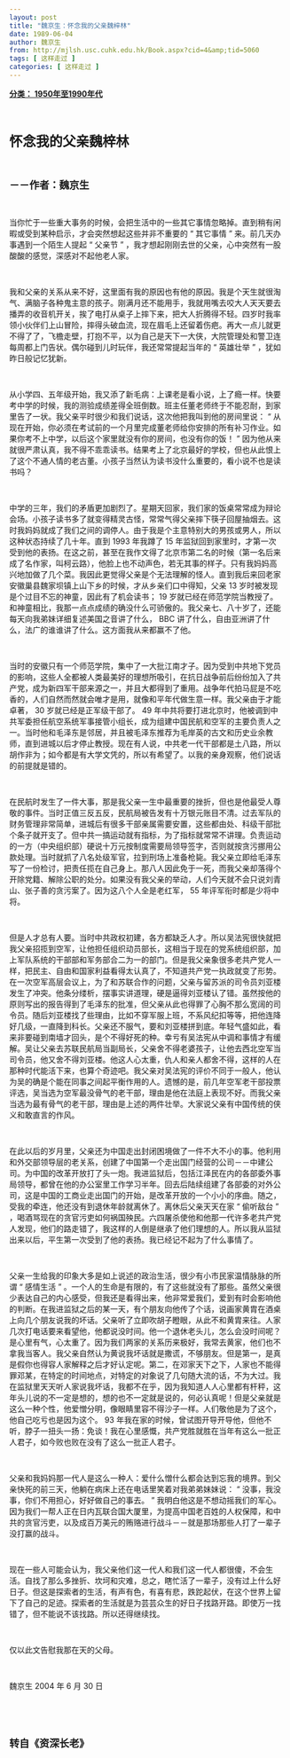 ```yaml
---
layout: post
title: "魏京生：怀念我的父亲魏梓林"
date: 1989-06-04
author: 魏京生
from: http://mjlsh.usc.cuhk.edu.hk/Book.aspx?cid=4&amp;tid=5060
tags: [ 这样走过 ]
categories: [ 这样走过 ]
---
```


<div style="margin: 15px 10px 10px 0px;">
<div>
<span id="ctl00_ContentPlaceHolder1_chapter1_SubjectLabel" style="font-weight:bold;text-decoration:underline;">
   分类： 1950年至1990年代
  </span>
</div>
<p class="p1">
<b>
<font size="5">
<span class="s1">
</span>
<br/>
</font>
</b>
</p>
<p class="p2">
<span class="s1">
<b>
<font size="5">
     怀念我的父亲魏梓林
    </font>
</b>
</span>
</p>
<p class="p1">
<b>
<font size="4">
<span class="s1">
</span>
<br/>
</font>
</b>
</p>
<p class="p2">
<span class="s1">
<b>
<font size="4">
     －－作者：魏京生
    </font>
</b>
</span>
</p>
<p class="p1">
<span class="s1">
</span>
<br/>
</p>
<p class="p2">
<span class="s1">
   当你忙于一些重大事务的时候，会把生活中的一些其它事情忽略掉。直到稍有闲暇或受到某种启示，才会突然想起这些并非不重要的
  </span>
<span class="s2">
   “
  </span>
<span class="s1">
   其它事情
  </span>
<span class="s2">
   ”
  </span>
<span class="s1">
   来。前几天办事遇到一个陌生人提起
  </span>
<span class="s2">
   “
  </span>
<span class="s1">
   父亲节
  </span>
<span class="s2">
   ”
  </span>
<span class="s1">
   ，我才想起刚刚去世的父亲，心中突然有一股酸酸的感觉，深感对不起他老人家。
  </span>
</p>
<p class="p1">
<span class="s1">
</span>
<br/>
</p>
<p class="p2">
<span class="s1">
   我和父亲的关系从来不好，这里面有我的原因也有他的原因。我是个天生就很淘气、满脑子各种鬼主意的孩子。刚满月还不能用手，我就用嘴去咬大人天天要去播弄的收音机开关，挨了电打从桌子上摔下来，把大人折腾得不轻。四岁时我率领小伙伴们上山冒险，摔得头破血流，现在眉毛上还留着伤疤。再大一点儿就更不得了了，飞檐走壁，打抱不平，以为自己是天下一大侠，大院管理处和警卫连每周都上门告状。偶尔碰到儿时玩伴，我还常常提起当年的
  </span>
<span class="s2">
   “
  </span>
<span class="s1">
   英雄壮举
  </span>
<span class="s2">
   ”
  </span>
<span class="s1">
   ，犹如昨日般记忆犹新。
  </span>
</p>
<p class="p1">
<span class="s1">
</span>
<br/>
</p>
<p class="p2">
<span class="s1">
   从小学四、五年级开始，我又添了新毛病：上课老是看小说，上了瘾一样。快要考中学的时候，我的测验成绩差得全班倒数。班主任董老师终于不能忍耐，到家里告了一状。我父亲平时很少和我们说话，这次他把我叫到他的房间里说：
  </span>
<span class="s2">
   “
  </span>
<span class="s1">
   从现在开始，你必须在考试前的一个月里完成董老师给你安排的所有补习作业。如果你考不上中学，以后这个家里就没有你的房间，也没有你的饭！
  </span>
<span class="s2">
   ”
  </span>
<span class="s1">
   因为他从来就很严肃认真，我不得不乖乖读书。结果考上了北京最好的学校，但也从此恨上了这个不通人情的老古董。小孩子当然认为读书没什么重要的，看小说不也是读书吗？
  </span>
</p>
<p class="p1">
<span class="s1">
</span>
<br/>
</p>
<p class="p2">
<span class="s1">
   中学的三年，我们的矛盾更加剧烈了。星期天回家，我们家的饭桌常常成为辩论会场。小孩子读书多了就变得精灵古怪，常常气得父亲摔下筷子回屋抽烟去。这时我妈妈就成了我们之间的调停人。由于我是个主意特别大的男孩或男人，所以这种状态持续了几十年。直到
  </span>
<span class="s2">
   1993
  </span>
<span class="s1">
   年我蹲了
  </span>
<span class="s2">
   15
  </span>
<span class="s1">
   年监狱回到家里时，才第一次受到他的表扬。在这之前，甚至在我作文得了北京市第二名的时候（第一名后来成了名作家，叫柯云路），他脸上也不动声色，若无其事的样子。只有我妈妈高兴地加做了几个菜。我因此更觉得父亲是个无法理解的怪人。直到我后来回老家安徽巢县魏家坝镇上山下乡的时候，才从乡亲们口中得知，父亲
  </span>
<span class="s2">
   13
  </span>
<span class="s1">
   岁时被发现是个过目不忘的神童，因此有了机会读书；
  </span>
<span class="s2">
   19
  </span>
<span class="s1">
   岁就已经在师范学院当教授了。和神童相比，我那一点点成绩的确没什么可骄傲的。我父亲七、八十岁了，还能每天向我弟妹详细复述美国之音讲了什么，
  </span>
<span class="s2">
   BBC
  </span>
<span class="s1">
   讲了什么，自由亚洲讲了什么，法广的谁谁讲了什么。这方面我从来都赢不了他。
  </span>
</p>
<p class="p1">
<span class="s1">
</span>
<br/>
</p>
<p class="p2">
<span class="s1">
   当时的安徽只有一个师范学院，集中了一大批江南才子。因为受到中共地下党员的影响，这些人全都被人类最美好的理想所吸引，在抗日战争前后纷纷加入了共产党，成为新四军干部来源之一，并且大都得到了重用。战争年代拍马屁是不吃香的，人们自然而然就会唯才是用，就像和平年代做生意一样。我父亲由于才能卓著，
  </span>
<span class="s2">
   30
  </span>
<span class="s1">
   岁就已经是正军级干部了。
  </span>
<span class="s2">
   49
  </span>
<span class="s1">
   年中共将要打进北京时，他被调到中共军委担任航空系统军事接管小组长，成为组建中国民航和空军的主要负责人之一。当时他和毛泽东是邻居，并且被毛泽东推荐为毛岸英的古文和历史业余教师，直到进城以后才停止教授。现在有人说，中共老一代干部都是土八路，所以胡作非为；如今都是有大学文凭的，所以有希望了。以我的亲身观察，他们说话的前提就是错的。
  </span>
</p>
<p class="p1">
<span class="s1">
</span>
<br/>
</p>
<p class="p2">
<span class="s1">
   在民航时发生了一件大事，那是我父亲一生中最重要的挫折，但也是他最受人尊敬的事件。当时正值三反五反，民航局被告发有十万银元账目不清。过去军队的财务管理非常简单，进城后有很多干部亲属需要安置，这些都由处、科级干部批个条子就开支了。但中共一搞运动就有指标，为了指标就常常不讲理。负责运动的一方（中央组织部）硬说十万元按制度需要局领导签字，否则就按贪污挪用公款处理。当时就抓了八名处级军官，拉到刑场上准备枪毙。我父亲立即给毛泽东写了一份检讨，把责任揽在自己身上。那八人因此免于一死，而我父亲却落得个开除党籍、解除公职的处分。如果没有我父亲的举动，人们今天就不会只说刘青山、张子善的贪污案了。因为这八个人全是老红军，
  </span>
<span class="s2">
   55
  </span>
<span class="s1">
   年评军衔时都是少将中将。
  </span>
</p>
<p class="p1">
<span class="s1">
</span>
<br/>
</p>
<p class="p2">
<span class="s1">
   但是人才总有人要。当时中共政权初建，各方都缺乏人才。所以吴法宪很快就把我父亲招揽到空军，让他担任组织动员部长，这相当于现在的党系统组织部，加上军队系统的干部部和军务部合二为一的部门。但是我父亲象很多老共产党人一样，把民主、自由和国家利益看得太认真了，不知道共产党一执政就变了形势。在一次空军高层会议上，为了和苏联合作的问题，父亲与留苏派的司令员刘亚楼发生了冲突。他条分缕析，摆事实讲道理，硬是逼得刘亚楼认了错。虽然按他的原则写出的报告得到了毛泽东的批准，但父亲从此也得罪了心胸不那么宽阔的司令员。随后刘亚楼找了些理由，比如不穿军服上班，不系风纪扣等等，把他连降好几级，一直降到科长。父亲还不服气，要和刘亚楼拼到底。年轻气盛如此，看来非要碰到南墙才回头，是个不得好死的种。幸亏有吴法宪从中调和事情才有缓解。吴让父亲去苏联民航局当副局长，父亲舍不得老婆孩子，让他去西北空军当司令员，他又舍不得刘亚楼。他这人心太重，仇人和亲人都舍不得，这样的人在那种时代能活下来，也算个奇迹吧。我父亲对吴法宪的评价不同于一般人，他认为吴的确是个能在同事之间起平衡作用的人。遗憾的是，前几年空军老干部投票评选，吴当选为空军最没骨气的老干部，理由是他在法庭上表现不好。而我父亲当选为最有骨气的老干部，理由是上述的两件壮举。大家说父亲有中国传统的侠义和敢直言的作风。
  </span>
</p>
<p class="p1">
<span class="s1">
</span>
<br/>
</p>
<p class="p2">
<span class="s1">
   在此以后的岁月里，父亲还为中国走出封闭困境做了一件不大不小的事。他利用和外交部领导层的老关系，创建了中国第一个走出国门经营的公司－－中建公司。为中国的改革开放打了头一炮。我进监狱后，包括江泽民在内的各部委外事局领导，都曾在他的办公室里工作学习半年。回去后陆续组建了各部委的对外公司，这是中国的工商业走出国门的开始，是改革开放的一个小小的序曲。随之，受我的牵连，他还没有到退休年龄就离休了。离休后父亲天天在家
  </span>
<span class="s2">
   “
  </span>
<span class="s1">
   偷听敌台
  </span>
<span class="s2">
   ”
  </span>
<span class="s1">
   ，喝酒骂现在的贪官污吏如何祸国殃民。六四屠杀使他和他那一代许多老共产党人发现，他们的路走错了，我这样的人倒是继承了他们理想的人。所以我从监狱出来以后，平生第一次受到了他的表扬。我已经记不起为了什么事情了。
  </span>
</p>
<p class="p1">
<span class="s1">
</span>
<br/>
</p>
<p class="p2">
<span class="s1">
   父亲一生给我的印象大多是如上说述的政治生活，很少有小市民家温情脉脉的所谓
  </span>
<span class="s2">
   “
  </span>
<span class="s1">
   感情生活
  </span>
<span class="s2">
   ”
  </span>
<span class="s1">
   。一个人的生命是有限的，有了这些就没有了那些。虽然父亲很少表达自己的内心感受，但我还是看得出来，他非常爱我们，爱到有时会影响他的判断。在我进监狱之后的某一天，有个朋友向他传了个话，说画家黄胄在酒桌上向几个朋友说我的坏话。父亲听了立即吹胡子瞪眼，从此不和黄胄来往。人家几次打电话要来看望他，他都说没时间。他一个退休老头儿，怎么会没时间呢？是心里有气，心太重了。因为我们两家的关系历来极好，我常去黄家，他们也不拿我当客人。我父亲自然认为黄说我坏话就是撒谎，不够朋友。但是第一，是真是假你也得容人家解释之后才好认定呢。第二，在邓家天下之下，人家也不能得罪邓某，在特定的时间地点，对特定的对象说了几句随大流的话，不为大过。我在监狱里天天听人家说我坏话，我都不在乎，因为我知道人人心里都有杆秤，这年头儿说的不一定是想的，想的也不一定就是说的，何必认真呢！但是父亲就是这么一种个性，他爱憎分明，像眼睛里容不得沙子一样。人们敬他是为了这个，他自己吃亏也是因为这个。
  </span>
<span class="s2">
   93
  </span>
<span class="s1">
   年我在家的时候，曾试图开导开导他，但他不听，脖子一扭头一扬：免谈！我在心里感慨，共产党胜就胜在当年有这么一批正人君子，如今败也败在没有了这么一批正人君子。
  </span>
</p>
<p class="p1">
<span class="s1">
</span>
<br/>
</p>
<p class="p2">
<span class="s1">
   父亲和我妈妈那一代人是这么一种人：爱什么憎什么都会达到忘我的境界。到父亲快死的前三天，他躺在病床上还在电话里笑着对我弟弟妹妹说：
  </span>
<span class="s2">
   “
  </span>
<span class="s1">
   没事，我没事，你们不用担心，好好做自己的事去。
  </span>
<span class="s2">
   ”
  </span>
<span class="s1">
   我明白他这是不想动摇我们的军心。因为我们一帮人正在日内瓦联合国大厦里，为提高中国老百姓的人权保障，和中共的贪官污吏，以及成百万美元的贿赂进行战斗－－就是那场那些人打了一辈子没打赢的战斗。
  </span>
</p>
<p class="p1">
<span class="s1">
</span>
<br/>
</p>
<p class="p2">
<span class="s1">
   现在一些人可能会认为，我父亲他们这一代人和我们这一代人都很傻，不会生活。自找了那么多挫折、坎坷和灾难，总之，瞎忙活了一辈子，没有过上什么好日子。但这是探索者的生活，有声有色，有喜有悲，跌跎起伏，在这个世界上留下了自己的足迹。探索者的生活就是为芸芸众生的好日子找路开路。即使万一找错了，但不能说不该找路。所以还得继续找。
  </span>
</p>
<p class="p1">
<span class="s1">
</span>
<br/>
</p>
<p class="p2">
<span class="s1">
   仅以此文告慰我那在天的父母。
  </span>
</p>
<p class="p1">
<span class="s1">
</span>
<br/>
</p>
<p class="p3">
<span class="s3">
   魏京生
  </span>
<span class="s1">
   2004
  </span>
<span class="s3">
   年
  </span>
<span class="s1">
   6
  </span>
<span class="s3">
   月
  </span>
<span class="s1">
   30
  </span>
<span class="s3">
   日
  </span>
</p>
<p class="p1">
<span class="s1">
</span>
<br/>
</p>
<p class="p1">
<b>
<font size="4">
<span class="s1">
</span>
<br/>
</font>
</b>
</p>
<p class="p2">
<span class="s1">
<b>
<font size="4">
     转自《资深长老》
    </font>
</b>
</span>
</p>
</div>
